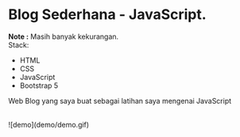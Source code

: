 # Blog Sederhana - JavaScript. <br>
<b>Note :</b> Masih banyak kekurangan.<br>
Stack: 
<ul>
<li>HTML</li>
<li>CSS</li>
<li>JavaScript</li>
<li>Bootstrap 5</li>
</ul>

<p>Web Blog yang saya buat sebagai latihan saya mengenai JavaScript</p><br>
![demo](demo/demo.gif)
